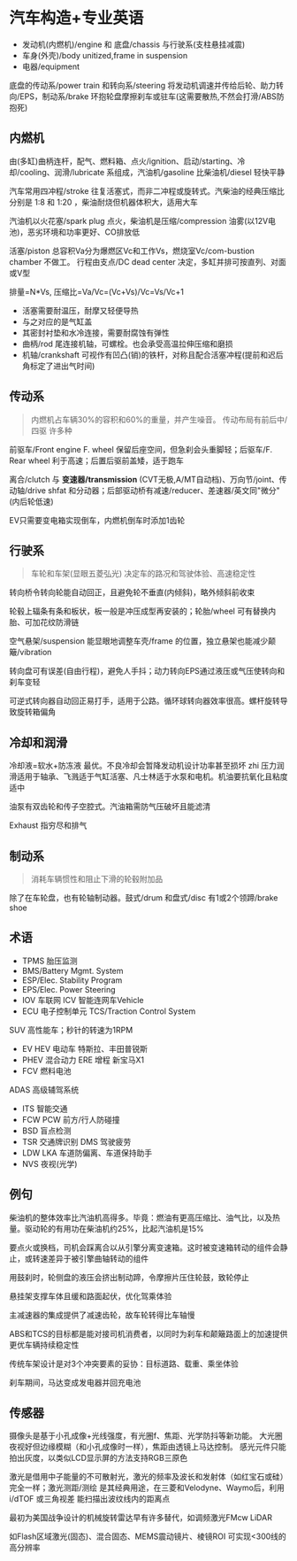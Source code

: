 # 汽车构造+专业英语

- 发动机(内燃机)/engine 和 底盘/chassis 与行驶系(支柱悬挂减震)
- 车身(外壳)/body unitized,frame in suspension
- 电器/equipment

底盘的传动系/power train 和转向系/steering 将发动机调速并传给后轮、助力转向/EPS，制动系/brake 环抱轮盘摩擦刹车或驻车(这需要散热,不然会打滑/ABS防抱死)


## 内燃机

由(多缸)曲柄连杆，配气、燃料箱、点火/ignition、启动/starting、冷却/cooling、润滑/lubricate 系组成，汽油机/gasoline 比柴油机/diesel 轻快平静

汽车常用四冲程/stroke 往复活塞式，而非二冲程或旋转式。汽柴油的经典压缩比分别是 1:8 和 1:20 ，柴油耐烧但机器体积大，适用大车

汽油机以火花塞/spark plug 点火，柴油机是压缩/compression 油雾(以12V电池)，恶劣环境和功率更好、CO排放低

活塞/piston 总容积Va分为爆燃区Vc和工作Vs，燃烧室Vc/com-bustion chamber 不做工。 行程由支点/DC dead center 决定，多缸并排可按直列、对面 或V型

排量=N*Vs, 压缩比=Va/Vc=(Vc+Vs)/Vc=Vs/Vc+1

- 活塞需要耐温压，耐摩又轻便导热
- 与之对应的是气缸盖
- 其密封衬垫和水冷连接，需要耐腐蚀有弹性
- 曲柄/rod 尾连接机轴，可螺栓。也会承受高温拉伸压缩和磨损
- 机轴/crankshaft 可视作有凹凸(销)的铁杆，对称且配合活塞冲程(提前和迟后角标定了进出气时间)

## 传动系
>内燃机占车辆30%的容积和60%的重量，并产生噪音。 传动布局有前后中/四驱 许多种

前驱车/Front engine F. wheel 保留后座空间，但急刹会头重脚轻；后驱车/F. Rear wheel 利于高速；后置后驱前盖矮，适于跑车

离合/clutch 与 __变速器/transmission__ (CVT无极,A/MT自动档)、万向节/joint、传动轴/drive shfat 和分动器；后部驱动桥有减速/reducer、差速器/英文同"微分"(内后轮低速) 

EV只需要变电箱实现倒车，内燃机倒车时添加1齿轮

## 行驶系
>车轮和车架(显眼五菱弘光) 决定车的路况和驾驶体验、高速稳定性

转向桥令转向轮能自动回正，且避免轮不垂直(内倾斜)，略外倾斜前收束

轮毂上辐条有条和板状，板一般是冲压成型再安装的；轮胎/wheel 可有替换内胎、可加花纹防滑链

空气悬架/suspension 能显眼地调整车壳/frame 的位置，独立悬架也能减少颠簸/vibration

转向盘可有误差(自由行程)，避免人手抖；动力转向EPS通过液压或气压使转向和刹车变轻

可逆式转向器自动回正易打手，适用于公路。循环球转向器效率很高。螺杆旋转导致旋转箱偏角

## 冷却和润滑

冷却液=软水+防冻液 最优。不良冷却会暂降发动机设计功率甚至损坏
zhi
压力润滑适用于轴承、飞溅适于气缸活塞、凡士林适于水泵和电机。机油要抗氧化且粘度适中

油泵有双齿轮和传子空腔式。汽油箱需防气压破坏且能滤清

Exhaust 指穷尽和排气

## 制动系
>消耗车辆惯性和阻止下滑的轮毂附加品

除了在车轮盘，也有轮轴制动器。鼓式/drum 和盘式/disc 有1或2个领蹄/brake shoe

## 术语

- TPMS 胎压监测
- BMS/Battery Mgmt. System
- ESP/Elec. Stability Program
- EPS/Elec. Power Steering
- IOV 车联网 ICV 智能连网车Vehicle
- ECU 电子控制单元 TCS/Traction Control System

SUV 高性能车；秒针的转速为1RPM

- EV HEV 电动车 特斯拉、丰田普锐斯
- PHEV 混合动力 ERE 增程 新宝马X1
- FCV 燃料电池

ADAS 高级辅驾系统

- ITS 智能交通
- FCW PCW 前方/行人防碰撞
- BSD 盲点检测
- TSR 交通牌识别 DMS 驾驶疲劳
- LDW LKA 车道防偏离、车道保持助手
- NVS 夜视(光学)

## 例句

柴油机的整体效率比汽油机高得多。毕竟：燃油有更高压缩比、油气比，以及热量。驱动轮的有用功在柴油机约25%，比起汽油机是15%

要点火或换档，司机会踩离合以从引擎分离变速箱。这时被变速箱转动的组件会静止，或转速差异于被引擎曲轴转动的组件

用鼓刹时，轮侧盘的液压会挤出制动蹄，令摩擦片压住轮鼓，致轮停止

悬挂架支撑车体且缓和路面起伏，优化驾乘体验

主减速器的集成提供了减速齿轮，故车轮转得比车轴慢

ABS和TCS的目标都是能对接司机消费者，以同时为刹车和颠簸路面上的加速提供更优车辆持续稳定性

传统车架设计是对3个冲突要素的妥协：目标道路、载重、乘坐体验

刹车期间，马达变成发电器并回充电池

## 传感器

摄像头是基于小孔成像+光线强度，有光圈f、焦距、光学防抖等新功能。 大光圈夜视好但边缘模糊（和小孔成像时一样），焦距由透镜上马达控制。 感光元件只能拍出灰度，以类似LCD显示屏的方法支持RGB三原色


激光是借用中子能量的不可散射光，激光的频率及波长和发射体（如红宝石或硅）完全一样；激光测距/测绘 是其经典用途，在三菱和Velodyne、Waymo后，利用i/dTOF 或三角视差 能扫描出波纹线内的距离点

最初为美国战争设计的机械旋转雷达早有许多替代，如调频激光FMcw LiDAR 

如Flash区域激光(固态)、混合固态、MEMS震动镜片、棱镜ROI 可实现<300线的高分辨率
